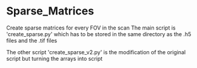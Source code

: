 # Sparse_Matrices
Create sparse matrices for every FOV in the scan
The main script is 'create_sparse.py' which has to be stored in the same directory as the .h5 files and the .tif files

The other script 'create_sparse_v2.py' is the modification of the original script but turning the arrays into script
